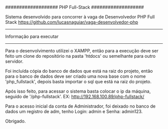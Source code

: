
###################
PHP Full-Stack
###################

Sistema desenvolvido para concorrer à vaga de Desenvolvedor PHP Full Stack https://github.com/lucasnaguiar/vaga-desenvolvedor-php

*******************
Informação para executar
*******************

Para o desenvolvimento utilizei o XAMPP, então para a execução deve ser feito um clone do repositório na pasta 'htdocs' ou semelhante para outro servidor.

Foi incluída cópia do banco de dados que está na raiz do projeto, então para o banco de dados deve ser criado uma nova base com o nome 'php_fullstack', depois basta importar o sql que está na raiz do projeto.

Após isso feito, para acessar o sistema basta colocar o ip da máquina, seguido de '/php-fullstack'. EX: http://192.168.100.89/php-fullstack/

Para o acesso inicial da conta de Administrador, foi deixado no banco de dados um registro de adm, tenho Login: admin e Senha: admin123.

Obrigado.